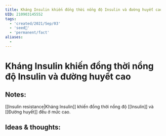 ```yaml
---
title: Kháng Insulin khiến đồng thời nồng độ Insulin và đường huyết cao
UID: 210903145552
tags:
  - 'created/2021/Sep/03'
  - 'seed🥜'
  - 'permanent/fact'
aliases:
  - 
---
```

# Kháng Insulin khiến đồng thời nồng độ Insulin và đường huyết cao

## Notes:
[[Insulin resistance|Kháng Insulin]] khiến đồng thời nồng độ [[Insulin]] và [[Đường huyết]] đều ở mức cao. 

## Ideas & thoughts:

